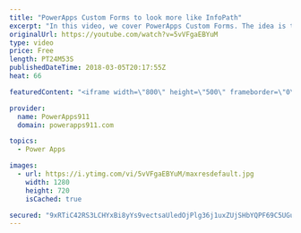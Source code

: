 ```yaml
---
title: "PowerApps Custom Forms to look more like InfoPath"
excerpt: "In this video, we cover PowerApps Custom Forms. The idea is to show you some tips and tricks to make the forms look more like InfoPath. You will also learn some of the tricks for making app building easier. Finally, we cover PowerApps Security trimming. Too much fun.  PowerApps documentation on Color"
originalUrl: https://youtube.com/watch?v=5vVFgaEBYuM
type: video
price: Free
length: PT24M53S
publishedDateTime: 2018-03-05T20:17:55Z
heat: 66

featuredContent: "<iframe width=\"800\" height=\"500\" frameborder=\"0\" src=\"https://www.youtube.com/embed/5vVFgaEBYuM\" allow=\"accelerometer; autoplay; encrypted-media; gyroscope; picture-in-picture\" allowfullscreen></iframe>"

provider:
  name: PowerApps911
  domain: powerapps911.com

topics:
  - Power Apps

images:
  - url: https://i.ytimg.com/vi/5vVFgaEBYuM/maxresdefault.jpg
    width: 1280
    height: 720
    isCached: true

secured: "9xRTiC42RS3LCHYxBi8yYs9vectsaUledOjPlg36j1uxZUjSHbYQPF69C5UGuGyDE0maKnCOEZTM0IQxUbz2XOImtCis41cx+DCX3PVr8zA+h0/EMuVQeaUKumR8yyi4cI/ghsS4ZybkDzLc6fwuXpouby+ZERE8wND4v7e5iRaO+hKo0xzx9wC07WCWyAQHB3JMGXh/+mD2/qpkNC60fPHuvY11ep0m1sLa/wjAm+z0hb7qyvTrqtf9hD/6+SlnpSnuA6SHrcYdErmQXHK/xdyOp2pVKaAdlH3exStSItj2orcL8qIuQTnrHTAJzHxjxcnHYNM0A6O6K5QDbVlbnMI2tU8QMhgFbxIPa8InFNjNg9FfkMDDnXH3pRbD47S5NYnOb/+HHMVdH5pONlkuJ3Hd0M8UmUr7FPfKFQ4PyC0=;o2rx2q9hWkocGRCEnN6phw=="
---
```


